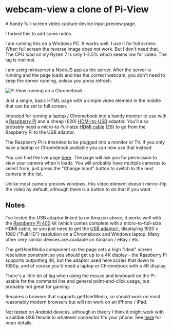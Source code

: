 # webcam-view a clone of Pi-View
A handy full-screen video capture device input preview page.

I forked this to add some notes. 

I am running this on a Windows PC. It works well. I use it for full screen. When full screen the reverse image does not work. But I don't need that. The CPU load on my Ryzen 7 is only 1-2.5% which seems low for video. The lag is minimal.

I am using miniserver a NodeJS app as the server. After the server is running and the page loads and has the correct webcam, you don't need to keep the server running, unless you press refresh.

![Pi View running on a Chromebook](pi-view.png)

Just a single, basic HTML page with a simple video element in the middle that can be set to full screen.

Intended for turning a laptop / Chromebook into a handy monitor to use with a [Raspberry Pi](https://www.raspberrypi.org/) and a cheap (£20) [HDMI-to-USB](https://www.amazon.co.uk/gp/product/B08F9PJ9Q1/ref=ppx_yo_dt_b_asin_title_o04_s00) adaptor. You'll also probably need a micro-to-full-size [HDMI cable](https://www.raspberrypi.org/products/micro-hdmi-to-standard-hdmi-a-cable/) (£8) to go from the Raspberry Pi to the USB adaptor.

The Raspberry Pi is intended to be plugged into a monitor or TV. If you only have a laptop or Chromebook available you can now use that instead.

You can find the live page [here](https://www.sansay.co.uk/pi-view). The page will ask you for permission to view your camera when it loads. You will probably have multiple cameras to select from, just press the "Change Input" button to switch to the next camera in the list.

Unlike most camera preview windows, this video element doesn't mirror-flip the video by default, although there is a button to do that if you want.

## Notes

I've tested the USB adaptor linked to on Amazon above, it works well with the [Raspberry Pi 400](https://www.raspberrypi.org/products/raspberry-pi-400/) kit (which comes complete with a micro-to-full-size HDMI cable, so you just need to get the [USB adaptor](https://www.amazon.co.uk/gp/product/B08F9PJ9Q1/ref=ppx_yo_dt_b_asin_title_o04_s00)), displaying 1920 x 1080 ("Full HD") resolution on a Chromebook and Windows laptop. Many other very similar devices are available on Amazon / eBay / etc.

The getUserMedia component on the page sets a high "ideal" screen resolution constraint so you should get up to a 4K display - the Raspberry Pi supports outputting 4K, but the adaptor used here scales that down to 1080p, and of course you'd need a laptop or Chromebook with a 4K display.

There's a little bit of lag when using the mouse and keyboard on the Pi - usable for the command line and general point-and-click usage, but probably not great for gaming.

Requires a browser that supports getUserMedia, so should work on most reasonably modern browsers but will not work on an iPhone / iPad.

Not tested on Android devices, although in theory I think it might work with a suitible USB female to whatever connector fits your phone. See [here](https://www.hackster.io/news/using-a-smartphone-as-a-raspberry-pi-400-monitor-without-delay-a9211611c581) for more details.
